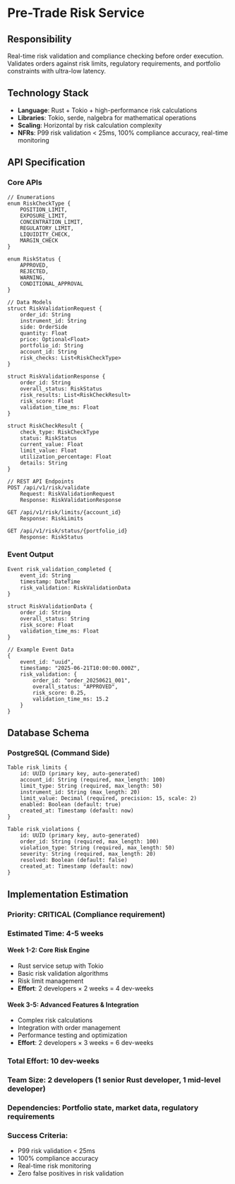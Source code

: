 # Pre-Trade Risk Service

## Responsibility
Real-time risk validation and compliance checking before order execution. Validates orders against risk limits, regulatory requirements, and portfolio constraints with ultra-low latency.

## Technology Stack
- **Language**: Rust + Tokio + high-performance risk calculations
- **Libraries**: Tokio, serde, nalgebra for mathematical operations
- **Scaling**: Horizontal by risk calculation complexity
- **NFRs**: P99 risk validation < 25ms, 100% compliance accuracy, real-time monitoring

## API Specification

### Core APIs
```pseudo
// Enumerations
enum RiskCheckType {
    POSITION_LIMIT,
    EXPOSURE_LIMIT,
    CONCENTRATION_LIMIT,
    REGULATORY_LIMIT,
    LIQUIDITY_CHECK,
    MARGIN_CHECK
}

enum RiskStatus {
    APPROVED,
    REJECTED,
    WARNING,
    CONDITIONAL_APPROVAL
}

// Data Models
struct RiskValidationRequest {
    order_id: String
    instrument_id: String
    side: OrderSide
    quantity: Float
    price: Optional<Float>
    portfolio_id: String
    account_id: String
    risk_checks: List<RiskCheckType>
}

struct RiskValidationResponse {
    order_id: String
    overall_status: RiskStatus
    risk_results: List<RiskCheckResult>
    risk_score: Float
    validation_time_ms: Float
}

struct RiskCheckResult {
    check_type: RiskCheckType
    status: RiskStatus
    current_value: Float
    limit_value: Float
    utilization_percentage: Float
    details: String
}

// REST API Endpoints
POST /api/v1/risk/validate
    Request: RiskValidationRequest
    Response: RiskValidationResponse

GET /api/v1/risk/limits/{account_id}
    Response: RiskLimits

GET /api/v1/risk/status/{portfolio_id}
    Response: RiskStatus
```

### Event Output
```pseudo
Event risk_validation_completed {
    event_id: String
    timestamp: DateTime
    risk_validation: RiskValidationData
}

struct RiskValidationData {
    order_id: String
    overall_status: String
    risk_score: Float
    validation_time_ms: Float
}

// Example Event Data
{
    event_id: "uuid",
    timestamp: "2025-06-21T10:00:00.000Z",
    risk_validation: {
        order_id: "order_20250621_001",
        overall_status: "APPROVED",
        risk_score: 0.25,
        validation_time_ms: 15.2
    }
}
```

## Database Schema

### PostgreSQL (Command Side)
```pseudo
Table risk_limits {
    id: UUID (primary key, auto-generated)
    account_id: String (required, max_length: 100)
    limit_type: String (required, max_length: 50)
    instrument_id: String (max_length: 20)
    limit_value: Decimal (required, precision: 15, scale: 2)
    enabled: Boolean (default: true)
    created_at: Timestamp (default: now)
}

Table risk_violations {
    id: UUID (primary key, auto-generated)
    order_id: String (required, max_length: 100)
    violation_type: String (required, max_length: 50)
    severity: String (required, max_length: 20)
    resolved: Boolean (default: false)
    created_at: Timestamp (default: now)
}
```

## Implementation Estimation

### Priority: **CRITICAL** (Compliance requirement)
### Estimated Time: **4-5 weeks**

#### Week 1-2: Core Risk Engine
- Rust service setup with Tokio
- Basic risk validation algorithms
- Risk limit management
- **Effort**: 2 developers × 2 weeks = 4 dev-weeks

#### Week 3-5: Advanced Features & Integration
- Complex risk calculations
- Integration with order management
- Performance testing and optimization
- **Effort**: 2 developers × 3 weeks = 6 dev-weeks

### Total Effort: **10 dev-weeks**
### Team Size: **2 developers** (1 senior Rust developer, 1 mid-level developer)
### Dependencies: Portfolio state, market data, regulatory requirements

### Success Criteria:
- P99 risk validation < 25ms
- 100% compliance accuracy
- Real-time risk monitoring
- Zero false positives in risk validation
